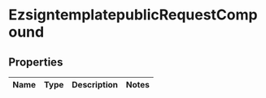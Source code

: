 
# EzsigntemplatepublicRequestCompound

## Properties
| Name | Type | Description | Notes |
| ------------ | ------------- | ------------- | ------------- |



